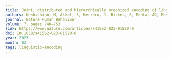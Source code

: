 ```yaml
---
title: Joint, distributed and hierarchically organized encoding of linguistic features in the human auditory cortex
authors: Keshishian, M, Akkol, S, Herrero, J, Bickel, S, Mehta, AD, Mesgarani, N
journal: Nature Human Behaviour
volume: 7, pages 740–753
link: https://www.nature.com/articles/s41562-023-01520-0
doi: 10.1038/s41562-023-01520-0
year: 2023
month: 03
tags: linguistic-encoding
---
```

